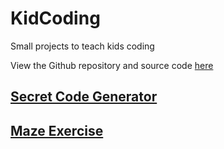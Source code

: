 # KidCoding
Small projects to teach kids coding

View the Github repository and source code [here](https://github.com/truk/KidCoding)

## [Secret Code Generator](secretcode.html)
## [Maze Exercise](maze.html)
